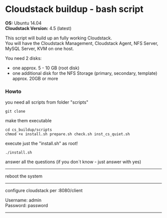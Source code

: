 # Cloudstack buildup - bash script

**OS:** Ubuntu 14.04  
**Cloudstack Version:** 4.5 (latest)  

This script will build up an fully working Cloudstack.  
You will have the Cloudstack Management, Cloudstack Agent, NFS Server, MySQL Server, KVM on one host.  

You need 2 disks:
 - one approx. 5 - 10 GB (root disk)
 - one additional disk for the NFS Storage (primary, secondary, template) approx. 20GB or more

### Howto

you need all scripts from folder "scripts"  

	git clone 

make them executable

	cd cs_buildup/scripts
	chmod +x install.sh prepare.sh check.sh inst_cs_quiet.sh

execute just the "install.sh" as root!  

	./install.sh

answer all the questions (if you don´t know - just answer with yes)  

---

reboot the system   

---

configure cloudstack per <IP of the system>:8080/client  

Username: admin  
Password: password  

---

